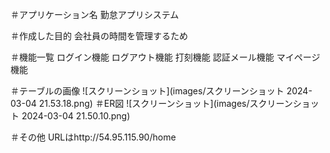 ＃アプリケーション名
勤怠アプリシステム

＃作成した目的
会社員の時間を管理するため

＃機能一覧
ログイン機能
ログアウト機能
打刻機能
認証メール機能
マイページ機能

＃テーブルの画像
![スクリーンショット](images/スクリーンショット 2024-03-04 21.53.18.png)
＃ER図
![スクリーンショット](images/スクリーンショット 2024-03-04 21.50.10.png)

＃その他
URLはhttp://54.95.115.90/home
